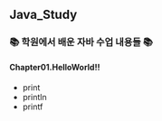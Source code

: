 ## Java_Study
### :books: 학원에서 배운 자바 수업 내용들 :books:

#### Chapter01.HelloWorld!!

 - print
 - println
 - printf
